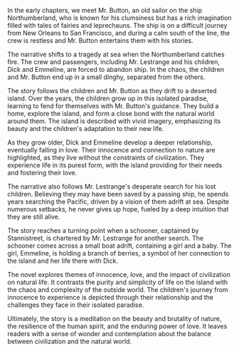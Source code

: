 In the early chapters, we meet Mr. Button, an old sailor on the ship Northumberland, who is known for his clumsiness but has a rich imagination filled with tales of fairies and leprechauns. The ship is on a difficult journey from New Orleans to San Francisco, and during a calm south of the line, the crew is restless and Mr. Button entertains them with his stories.

The narrative shifts to a tragedy at sea when the Northumberland catches fire. The crew and passengers, including Mr. Lestrange and his children, Dick and Emmeline, are forced to abandon ship. In the chaos, the children and Mr. Button end up in a small dinghy, separated from the others.

The story follows the children and Mr. Button as they drift to a deserted island. Over the years, the children grow up in this isolated paradise, learning to fend for themselves with Mr. Button's guidance. They build a home, explore the island, and form a close bond with the natural world around them. The island is described with vivid imagery, emphasizing its beauty and the children's adaptation to their new life.

As they grow older, Dick and Emmeline develop a deeper relationship, eventually falling in love. Their innocence and connection to nature are highlighted, as they live without the constraints of civilization. They experience life in its purest form, with the island providing for their needs and fostering their love.

The narrative also follows Mr. Lestrange's desperate search for his lost children. Believing they may have been saved by a passing ship, he spends years searching the Pacific, driven by a vision of them adrift at sea. Despite numerous setbacks, he never gives up hope, fueled by a deep intuition that they are still alive.

The story reaches a turning point when a schooner, captained by Stannistreet, is chartered by Mr. Lestrange for another search. The schooner comes across a small boat adrift, containing a girl and a baby. The girl, Emmeline, is holding a branch of berries, a symbol of her connection to the island and her life there with Dick.

The novel explores themes of innocence, love, and the impact of civilization on natural life. It contrasts the purity and simplicity of life on the island with the chaos and complexity of the outside world. The children's journey from innocence to experience is depicted through their relationship and the challenges they face in their isolated paradise.

Ultimately, the story is a meditation on the beauty and brutality of nature, the resilience of the human spirit, and the enduring power of love. It leaves readers with a sense of wonder and contemplation about the balance between civilization and the natural world.